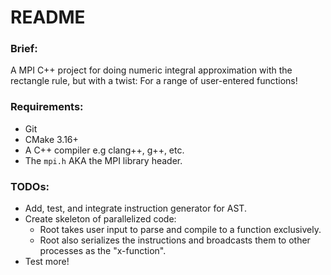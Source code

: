 # README

### Brief:
A MPI C++ project for doing numeric integral approximation with the rectangle rule, but with a twist: For a range of user-entered functions!

### Requirements:
 - Git
 - CMake 3.16+
 - A C++ compiler e.g clang++, g++, etc.
 - The `mpi.h` AKA the MPI library header.

### TODOs:
 - Add, test, and integrate instruction generator for AST.
 - Create skeleton of parallelized code:
    - Root takes user input to parse and compile to a function exclusively.
    - Root also serializes the instructions and broadcasts them to other processes as the "x-function".
 - Test more!
